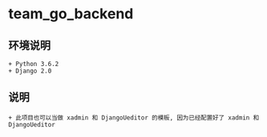 # team_go_backend

## 环境说明

    + Python 3.6.2
    + Django 2.0

## 说明
    
    + 此项目也可以当做 xadmin 和 DjangoUeditor 的模板, 因为已经配置好了 xadmin 和 DjangoUeditor